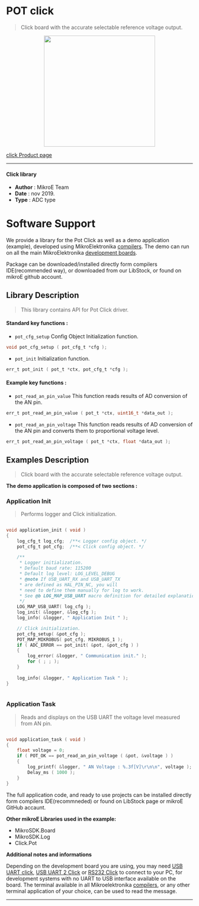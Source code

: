 
# POT click

> Click board with the accurate selectable reference voltage output.

<p align="center">
  <img src="https://download.mikroe.com/images/click_for_ide/pot_click.png" height=300px>
</p>

[click Product page](https://www.mikroe.com/pot-click)

---


#### Click library 

- **Author**        : MikroE Team
- **Date**          : nov 2019.
- **Type**          : ADC type


# Software Support

We provide a library for the Pot Click 
as well as a demo application (example), developed using MikroElektronika 
[compilers](https://shop.mikroe.com/compilers). 
The demo can run on all the main MikroElektronika [development boards](https://shop.mikroe.com/development-boards).

Package can be downloaded/installed directly form compilers IDE(recommended way), or downloaded from our LibStock, or found on mikroE github account. 

## Library Description

> This library contains API for Pot Click driver.

#### Standard key functions :

- `pot_cfg_setup` Config Object Initialization function.
```c
void pot_cfg_setup ( pot_cfg_t *cfg ); 
```

- `pot_init` Initialization function.
```c
err_t pot_init ( pot_t *ctx, pot_cfg_t *cfg );
```

#### Example key functions :
 
- `pot_read_an_pin_value` This function reads results of AD conversion of the AN pin.
```c
err_t pot_read_an_pin_value ( pot_t *ctx, uint16_t *data_out );
```

- `pot_read_an_pin_voltage` This function reads results of AD conversion of the AN pin and converts them to proportional voltage level.
```c
err_t pot_read_an_pin_voltage ( pot_t *ctx, float *data_out );
```

## Examples Description

> Click board with the accurate selectable reference voltage output.

**The demo application is composed of two sections :**

### Application Init 

> Performs logger and Click initialization.

```c

void application_init ( void )
{
    log_cfg_t log_cfg;  /**< Logger config object. */
    pot_cfg_t pot_cfg;  /**< Click config object. */

    /** 
     * Logger initialization.
     * Default baud rate: 115200
     * Default log level: LOG_LEVEL_DEBUG
     * @note If USB_UART_RX and USB_UART_TX 
     * are defined as HAL_PIN_NC, you will 
     * need to define them manually for log to work. 
     * See @b LOG_MAP_USB_UART macro definition for detailed explanation.
     */
    LOG_MAP_USB_UART( log_cfg );
    log_init( &logger, &log_cfg );
    log_info( &logger, " Application Init " );

    // Click initialization.
    pot_cfg_setup( &pot_cfg );
    POT_MAP_MIKROBUS( pot_cfg, MIKROBUS_1 );
    if ( ADC_ERROR == pot_init( &pot, &pot_cfg ) )
    {
        log_error( &logger, " Communication init." );
        for ( ; ; );
    }
    
    log_info( &logger, " Application Task " );
}
  
```

### Application Task

> Reads and displays on the USB UART the voltage level measured from AN pin.

```c

void application_task ( void )
{
    float voltage = 0;
    if ( POT_OK == pot_read_an_pin_voltage ( &pot, &voltage ) ) 
    {
        log_printf( &logger, " AN Voltage : %.3f[V]\r\n\n", voltage );
        Delay_ms ( 1000 );
    }
}  

```

The full application code, and ready to use projects can be  installed directly form compilers IDE(recommneded) or found on LibStock page or mikroE GitHub accaunt.

**Other mikroE Libraries used in the example:** 

- MikroSDK.Board
- MikroSDK.Log
- Click.Pot

**Additional notes and informations**

Depending on the development board you are using, you may need 
[USB UART click](https://shop.mikroe.com/usb-uart-click), 
[USB UART 2 Click](https://shop.mikroe.com/usb-uart-2-click) or 
[RS232 Click](https://shop.mikroe.com/rs232-click) to connect to your PC, for 
development systems with no UART to USB interface available on the board. The 
terminal available in all Mikroelektronika 
[compilers](https://shop.mikroe.com/compilers), or any other terminal application 
of your choice, can be used to read the message.



---
